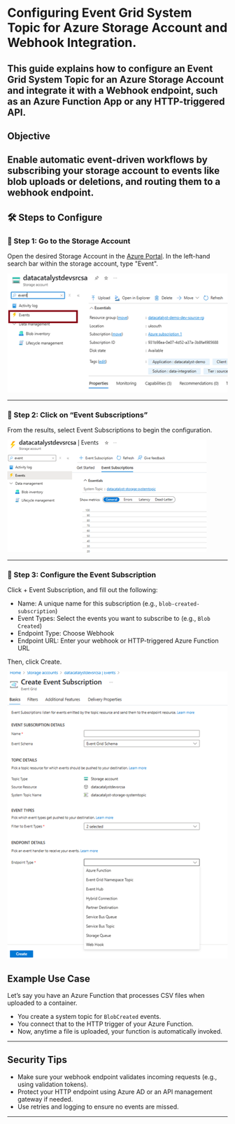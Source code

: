 # Configuring Event Grid System Topic for Azure Storage Account and Webhook Integration.

This guide explains how to configure an Event Grid System Topic for an Azure Storage Account and integrate it with a Webhook endpoint, such as an Azure Function App or any HTTP-triggered API.
---

##  Objective
Enable automatic event-driven workflows by subscribing your storage account to events like blob uploads or deletions, and routing them to a webhook endpoint.
---

## 🛠 Steps to Configure
### 🔹 Step 1: Go to the Storage Account
Open the desired Storage Account in the [Azure Portal](https://portal.azure.com/).
In the left-hand search bar within the storage account, type "Event".

[![Step 1 - Create Event Grid Topic](./Eventgrid1.png)](./Eventgrid1.png) 

---

### 🔹 Step 2: Click on “Event Subscriptions”
From the results, select Event Subscriptions to begin the configuration.

[![Step 2 - Set Up Event Subscription](./Eventgrid2.png)](./Eventgrid2.png)


---

### 🔹 Step 3: Configure the Event Subscription
Click + Event Subscription, and fill out the following:

- Name: A unique name for this subscription (e.g., `blob-created-subscription`)
- Event Types: Select the events you want to subscribe to (e.g., `Blob Created`)
- Endpoint Type: Choose Webhook
- Endpoint URL: Enter your webhook or HTTP-triggered Azure Function URL

Then, click Create.

[![Step 3 - Confirm and Test](./Eventgrid3.png)](./Eventgrid3.png)

##  Example Use Case

Let’s say you have an Azure Function that processes CSV files when uploaded to a container.

- You create a system topic for `BlobCreated` events.
- You connect that to the HTTP trigger of your Azure Function.
- Now, anytime a file is uploaded, your function is automatically invoked.

---

## Security Tips

- Make sure your webhook endpoint validates incoming requests (e.g., using validation tokens).
- Protect your HTTP endpoint using Azure AD or an API management gateway if needed.
- Use retries and logging to ensure no events are missed.

---
